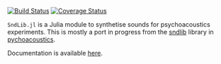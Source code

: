 [![Build Status](https://travis-ci.org/sam81/SndLib.jl.svg?branch=master)](https://travis-ci.org/sam81/SndLib.jl)
[![Coverage Status](https://coveralls.io/repos/github/sam81/SndLib.jl/badge.svg?branch=master)](https://coveralls.io/github/sam81/SndLib.jl?branch=master)

``SndLib.jl`` is a Julia module to synthetise sounds for psychoacoustics experiments. This is mostly a port in progress from the [sndlib](https://github.com/sam81/pychoacoustics/blob/master/pychoacoustics/sndlib.py) library in [pychoacoustics](https://github.com/sam81/pychoacoustics).

Documentation is available [here](http://samcarcagno.altervista.org/SndLib/site/index.html).